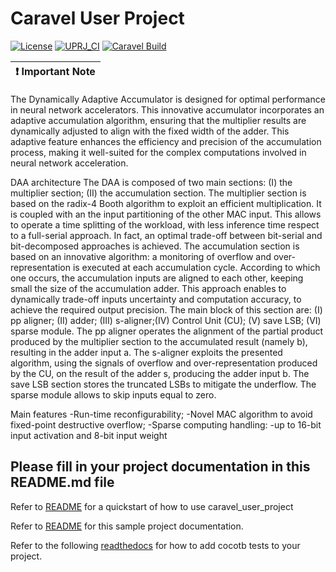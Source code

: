 # Caravel User Project

[![License](https://img.shields.io/badge/License-Apache%202.0-blue.svg)](https://opensource.org/licenses/Apache-2.0) [![UPRJ_CI](https://github.com/efabless/caravel_project_example/actions/workflows/user_project_ci.yml/badge.svg)](https://github.com/efabless/caravel_project_example/actions/workflows/user_project_ci.yml) [![Caravel Build](https://github.com/efabless/caravel_project_example/actions/workflows/caravel_build.yml/badge.svg)](https://github.com/efabless/caravel_project_example/actions/workflows/caravel_build.yml)

| :exclamation: Important Note            |
|-----------------------------------------|



The Dynamically Adaptive Accumulator is designed for optimal performance in neural network accelerators. This innovative accumulator incorporates an adaptive accumulation algorithm,
ensuring that the multiplier results are dynamically adjusted to align with the fixed width of the adder.
This adaptive feature enhances the efficiency and precision of the accumulation process, making it well-suited for the complex computations involved in neural network acceleration.


DAA architecture
The DAA is composed of two main sections: (I) the multiplier section; (II) the accumulation section. 
The multiplier section is based on the radix-4 Booth algorithm to exploit an efficient multiplication. It is coupled with an the input partitioning of the other MAC input. This allows to operate a time splitting of the workload, with less inference time respect to a full-serial approach. In fact, an optimal trade-off between bit-serial and bit-decomposed approaches is achieved.
The accumulation section is based on an innovative algorithm: a monitoring of overflow and over-representation is executed at each accumulation cycle. According to which one occurs, the accumulation inputs are aligned to each other, keeping small the size of the accumulation adder. This approach enables to dynamically trade-off inputs uncertainty and computation accuracy, to achieve the required output precision. The main block of this section are: (I) pp aligner; (II) adder; (III) s-aligner;(IV) Control Unit (CU); (V) save LSB; (VI) sparse module. The pp aligner operates the alignment of the partial product produced by the multiplier section to the accumulated result (namely b), resulting in the adder input a. The s-aligner exploits the presented algorithm, using the signals of overflow and over-representation produced by the CU, on the result of the adder s, producing the adder input b. The save LSB section stores the truncated LSBs to mitigate the underflow. The sparse module allows to skip inputs equal to zero.

Main features
-Run-time reconfigurability;
-Novel MAC algorithm to avoid fixed-point destructive overflow;
-Sparse computing handling:
-up to 16-bit input activation and 8-bit input weight



## Please fill in your project documentation in this README.md file 

Refer to [README](docs/source/index.rst#section-quickstart) for a quickstart of how to use caravel_user_project

Refer to [README](docs/source/index.rst) for this sample project documentation. 

Refer to the following [readthedocs](https://caravel-sim-infrastructure.readthedocs.io/en/latest/index.html) for how to add cocotb tests to your project. 